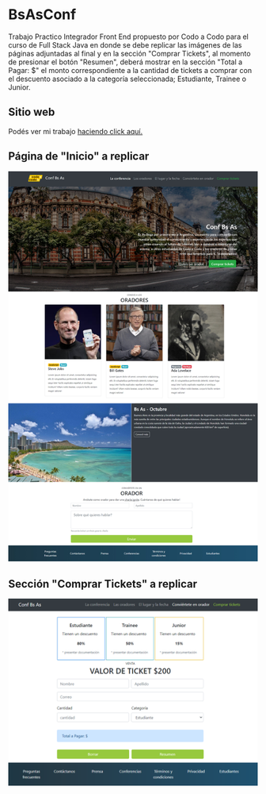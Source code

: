 # BsAsConf
Trabajo Practico Integrador Front End propuesto por Codo a Codo para el curso de Full Stack Java en donde se debe replicar las imágenes de las páginas adjuntadas al final y en la sección "Comprar Tickets", al momento de presionar el botón "Resumen", deberá mostrar en la sección "Total a Pagar: $" el monto correspondiente a la cantidad de tickets a comprar con el descuento asociado a la categoría seleccionada; Estudiante, Trainee o Junior.

## Sitio web
Podés ver mi trabajo [haciendo click aquí.](https://smaballay.github.io/BsAsConf/)

## Página de "Inicio" a replicar
![Imagen de la página de inicio a replicar](https://github.com/smaballay/BsAsConf/blob/main/final_front.jpg?raw=true)

## Sección "Comprar Tickets" a replicar
![Imagen de la página de inicio a replicar](https://github.com/smaballay/BsAsConf/blob/main/Final_js_front_2021.png?raw=true)
